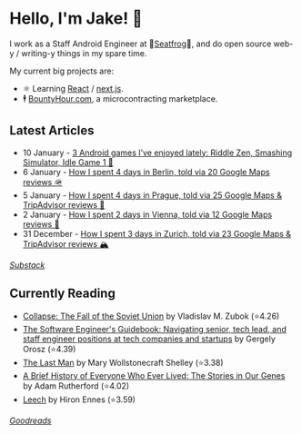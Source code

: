 # Hello, I'm Jake! 👋

I work as a Staff Android Engineer at 🐸[Seatfrog](https://seatfrog.com/)🐸, and do open source web-y / writing-y things in my spare time. 

My current big projects are:
* ⚛️ Learning [React](https://react.dev/) / [next.js](https://nextjs.org/).
* 🕴️ [BountyHour.com](https://bountyhour.com), a microcontracting marketplace.

## Latest Articles
<!-- feed start -->
- 10 January - [3 Android games I’ve enjoyed lately: Riddle Zen, Smashing Simulator, Idle Game 1 📲](http://jakelee.co.uk/android-game-reviews-dec23/)
- 6 January - [How I spent 4 days in Berlin, told via 20 Google Maps reviews 🪖](http://jakelee.co.uk/berlin-reviews/)
- 5 January - [How I spent 4 days in Prague, told via 25 Google Maps &amp; TripAdvisor reviews 🌆](http://jakelee.co.uk/prague-reviews/)
- 2 January - [How I spent 2 days in Vienna, told via 12 Google Maps reviews 🏰](http://jakelee.co.uk/vienna-reviews/)
- 31 December - [How I spent 3 days in Zurich, told via 23 Google Maps &amp; TripAdvisor reviews 🏔️](http://jakelee.co.uk/zurich-reviews/)
<!-- feed end -->
*[Substack](https://jakeweeklee.substack.com)*

## Currently Reading
<!-- GOODREADS-LIST:START -->
- [Collapse: The Fall of the Soviet Union](https://www.goodreads.com/review/show/4630812022?utm_medium=api&utm_source=rss) by Vladislav M. Zubok (⭐️4.26)
- [The Software Engineer's Guidebook: Navigating senior, tech lead, and staff engineer positions at tech companies and startups](https://www.goodreads.com/review/show/5980719969?utm_medium=api&utm_source=rss) by Gergely  Orosz (⭐️4.39)
- [The Last Man](https://www.goodreads.com/review/show/5625209475?utm_medium=api&utm_source=rss) by Mary Wollstonecraft Shelley (⭐️3.38)
- [A Brief History of Everyone Who Ever Lived: The Stories in Our Genes](https://www.goodreads.com/review/show/5590902774?utm_medium=api&utm_source=rss) by Adam Rutherford (⭐️4.02)
- [Leech](https://www.goodreads.com/review/show/6161714109?utm_medium=api&utm_source=rss) by Hiron Ennes (⭐️3.59)
<!-- GOODREADS-LIST:END -->
*[Goodreads](https://goodreads.com/jakesteam)*
